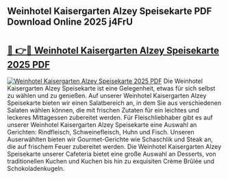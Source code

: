 ## Weinhotel Kaisergarten Alzey Speisekarte PDF Download Online 2025 j4FrU

# <h2><a href="http://gc8psc.nevu.top/?p=Weinhotel+Kaisergarten+Alzey+Speisekarte">🔗 👉🔴 Weinhotel Kaisergarten Alzey Speisekarte 2025 PDF</a></h2>

[![Weinhotel Kaisergarten Alzey Speisekarte 2025 PDF](https://i.imgur.com/dBaPXMq.png)](http://gc8psc.nevu.top/?p=Weinhotel+Kaisergarten+Alzey+Speisekarte)
Die Weinhotel Kaisergarten Alzey Speisekarte ist eine Gelegenheit, etwas für sich selbst zu wählen und zu genießen. Auf unserer Weinhotel Kaisergarten Alzey Speisekarte bieten wir einen Salatbereich an, in dem Sie aus verschiedenen Salaten wählen können, die mit frischen Zutaten für ein leichtes und leckeres Mittagessen zubereitet werden. Für Fleischliebhaber gibt es auf unserer Weinhotel Kaisergarten Alzey Speisekarte eine Auswahl an Gerichten: Rindfleisch, Schweinefleisch, Huhn und Fisch. Unseren Auserwählten bieten wir Gourmet-Gerichte wie Schaschlik und Steak an, die auf frischem Feuer zubereitet werden. Die Weinhotel Kaisergarten Alzey Speisekarte unserer Cafeteria bietet eine große Auswahl an Desserts, von traditionellen Kuchen und Kuchen bis hin zu exquisiten Crème Brûlée und Schokoladenkugeln.
